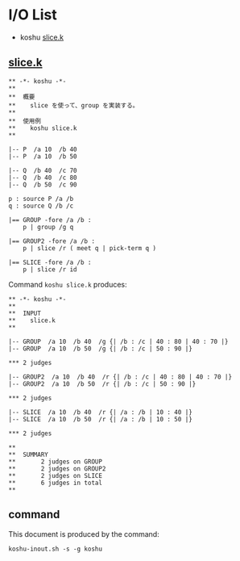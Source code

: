 # I/O List

- koshu [slice.k](#slicek)



## [slice.k](slice.k)

```
** -*- koshu -*-
**
**  概要
**    slice を使って、group を実装する。
**
**  使用例
**    koshu slice.k
**

|-- P  /a 10  /b 40
|-- P  /a 10  /b 50

|-- Q  /b 40  /c 70
|-- Q  /b 40  /c 80
|-- Q  /b 50  /c 90

p : source P /a /b
q : source Q /b /c

|== GROUP -fore /a /b :
    p | group /g q

|== GROUP2 -fore /a /b : 
    p | slice /r ( meet q | pick-term q )

|== SLICE -fore /a /b : 
    p | slice /r id
```

Command `koshu slice.k` produces:

```
** -*- koshu -*-
**
**  INPUT
**    slice.k
**

|-- GROUP  /a 10  /b 40  /g {| /b : /c | 40 : 80 | 40 : 70 |}
|-- GROUP  /a 10  /b 50  /g {| /b : /c | 50 : 90 |}

*** 2 judges

|-- GROUP2  /a 10  /b 40  /r {| /b : /c | 40 : 80 | 40 : 70 |}
|-- GROUP2  /a 10  /b 50  /r {| /b : /c | 50 : 90 |}

*** 2 judges

|-- SLICE  /a 10  /b 40  /r {| /a : /b | 10 : 40 |}
|-- SLICE  /a 10  /b 50  /r {| /a : /b | 10 : 50 |}

*** 2 judges

**
**  SUMMARY
**       2 judges on GROUP
**       2 judges on GROUP2
**       2 judges on SLICE
**       6 judges in total
**
```



## command

This document is produced by the command:

```
koshu-inout.sh -s -g koshu
```
